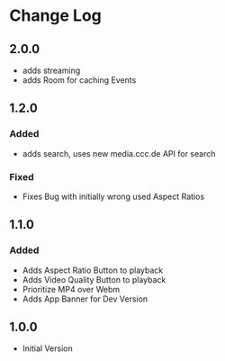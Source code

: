 # Change Log

## 2.0.0

- adds streaming
- adds Room for caching Events 

## 1.2.0

### Added

- adds search, uses new media.ccc.de API for search

### Fixed

- Fixes Bug with initially wrong used Aspect Ratios

## 1.1.0

### Added

- Adds Aspect Ratio Button to playback
- Adds Video Quality Button to playback
- Prioritize MP4 over Webm
- Adds App Banner for Dev Version

## 1.0.0

- Initial Version